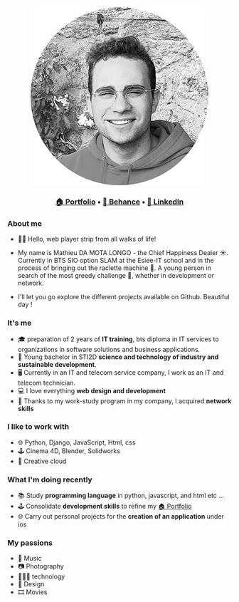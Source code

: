 <p align="center">
  <img src="header.png"></p>

<h3 align="center"><b><a href="https://mathieudamotalongo.fr/">🏠 Portfolio</a></b> • <b><a href="https://www.behance.net/Mathieu_DML">📰 Behance</a></b> • <b><a href="https://www.linkedin.com/in/mathieu-da-mota-longo/">👔 LinkedIn</a></b></h3>


### About me

* 🙌🏻 Hello, web player strip from all walks of life!

* My name is Mathieu DA MOTA LONGO - the Chief Happiness Dealer ☀️. Currently in BTS SIO option SLAM at the Esiee-IT school and in the process of bringing out the raclette machine 🧀. A young person in search of the most greedy challenge 🚀, whether in development or network.

* I'll let you go explore the different projects available on Github. Beautiful day !

### It's me

* 🎓 preparation of 2 years of **IT training**, bts diploma in IT services to organizations in software solutions and business applications.
* 🏢 Young bachelor in STI2D **science and technology of industry and sustainable development**.
* 🖥 Currently in an IT and telecom service company, I work as an IT and telecom technician.
* 💻 I love everything **web design and development**
* 🚀 Thanks to my work-study program in my company, I acquired **network skills**

### I like to work with

* 🌐 Python, Django, JavaScript, Html, css
* 🕹️ Cinema 4D, Blender, Solidworks
* 🎨 Creative cloud

### What I'm doing recently

* 📚 Study **programming language** in python, javascript, and html etc ...
* 🕹️ Consolidate **development skills** to refine my <a href="https://mathieudamotalongo.fr/">🏠 Portfolio</a>
* 🌐 Carry out personal projects for the **creation of an application** under ios

### My passions

* 🎵 Music
* 📷 Photography
* 👨🏻‍💻 technology
* 🎨 Design
* 🎞️ Movies
